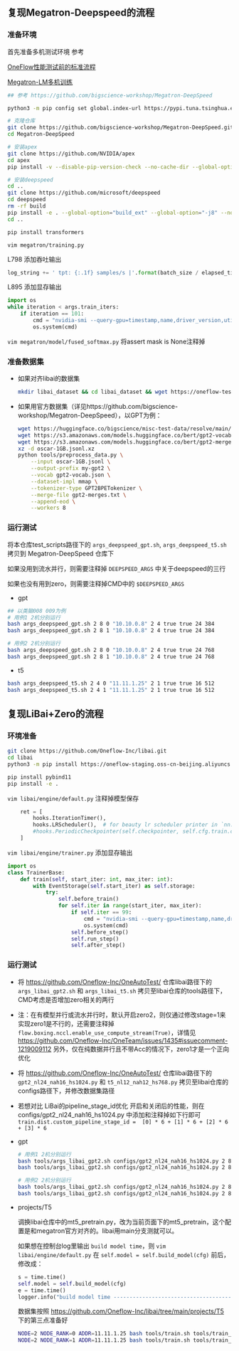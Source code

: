 ## 复现Megatron-Deepspeed的流程
### 准备环境

首先准备多机测试环境 参考

[OneFlow性能测试前的标准流程](https://github.com/Oneflow-Inc/OneTeam/issues/478)

[Megatron-LM多机训练](https://github.com/Oneflow-Inc/OneTeam/issues/328#issuecomment-820375669)

```bash
## 参考 https://github.com/bigscience-workshop/Megatron-DeepSpeed

python3 -m pip config set global.index-url https://pypi.tuna.tsinghua.edu.cn/simple

# 克隆仓库
git clone https://github.com/bigscience-workshop/Megatron-DeepSpeed.git
cd Megatron-DeepSpeed

# 安装apex
git clone https://github.com/NVIDIA/apex
cd apex
pip install -v --disable-pip-version-check --no-cache-dir --global-option="--cpp_ext" --global-option="--cuda_ext" ./

# 安装deepspeed
cd ..
git clone https://github.com/microsoft/deepspeed
cd deepspeed
rm -rf build
pip install -e . --global-option="build_ext" --global-option="-j8" --no-cache -v --disable-pip-version-check
cd ..

pip install transformers
```
`vim megatron/training.py` 

L798 添加吞吐输出
```python
log_string += ' tpt: {:.1f} samples/s |'.format(batch_size / elapsed_time_per_iteration)
```
L895 添加显存输出
```python
import os
while iteration < args.train_iters:
    if iteration == 101:
        cmd = "nvidia-smi --query-gpu=timestamp,name,driver_version,utilization.gpu,utilization.memory,memory.total,memory.free,memory.used --format=csv"
        os.system(cmd)
```

`vim megatron/model/fused_softmax.py` 将assert mask is None注释掉

### 准备数据集
- 如果对齐libai的数据集
    ```bash
    mkdir libai_dataset && cd libai_dataset && wget https://oneflow-test.oss-cn-beijing.aliyuncs.com/OneFlowAutoTest/libai/dataset/bert-base-chinese-vocab.txt && wget https://oneflow-test.oss-cn-beijing.aliyuncs.com/OneFlowAutoTest/libai/dataset/gpt2-merges.txt && wget https://oneflow-test.oss-cn-beijing.aliyuncs.com/OneFlowAutoTest/libai/dataset/gpt2-vocab.json && wget https://oneflow-test.oss-cn-beijing.aliyuncs.com/OneFlowAutoTest/libai/dataset/loss_compara_content_sentence.bin && wget https://oneflow-test.oss-cn-beijing.aliyuncs.com/OneFlowAutoTest/libai/dataset/loss_compara_content_sentence.idx && cd ..

- 如果用官方数据集（详见https://github.com/bigscience-workshop/Megatron-DeepSpeed），以GPT为例：
    ```bash
    wget https://huggingface.co/bigscience/misc-test-data/resolve/main/stas/oscar-1GB.jsonl.xz
    wget https://s3.amazonaws.com/models.huggingface.co/bert/gpt2-vocab.json
    wget https://s3.amazonaws.com/models.huggingface.co/bert/gpt2-merges.txt
    xz -d oscar-1GB.jsonl.xz
    python tools/preprocess_data.py \
        --input oscar-1GB.jsonl \
        --output-prefix my-gpt2 \
        --vocab gpt2-vocab.json \
        --dataset-impl mmap \
        --tokenizer-type GPT2BPETokenizer \
        --merge-file gpt2-merges.txt \
        --append-eod \
        --workers 8
    ```


### 运行测试
将本仓库test_scripts路径下的 `args_deepspeed_gpt.sh`,  `args_deepspeed_t5.sh` 拷贝到 Megatron-DeepSpeed 仓库下

如果没用到流水并行，则需要注释掉 `DEEPSPEED_ARGS` 中关于deepspeed的三行

如果也没有用到zero，则需要注释掉CMD中的 `$DEEPSPEED_ARGS`

- gpt
```bash
## 以类脑008 009为例
# 用例1 2机分别运行
bash args_deepspeed_gpt.sh 2 8 0 "10.10.0.8" 2 4 true true 24 384
bash args_deepspeed_gpt.sh 2 8 1 "10.10.0.8" 2 4 true true 24 384

# 用例2 2机分别运行
bash args_deepspeed_gpt.sh 2 8 0 "10.10.0.8" 2 4 true true 24 768
bash args_deepspeed_gpt.sh 2 8 1 "10.10.0.8" 2 4 true true 24 768
```

- t5
```bash
bash args_deepspeed_t5.sh 2 4 0 "11.11.1.25" 2 1 true true 16 512
bash args_deepspeed_t5.sh 2 4 1 "11.11.1.25" 2 1 true true 16 512
```


## 复现LiBai+Zero的流程
### 环境准备
```bash
git clone https://github.com/Oneflow-Inc/libai.git
cd libai
python3 -m pip install https://oneflow-staging.oss-cn-beijing.aliyuncs.com/canary/commit/55b822e4d3c88757d11077d7546981309125c73f/cu112/oneflow-0.8.0%2Bcu112.git.55b822e4-cp38-cp38-manylinux_2_17_x86_64.manylinux2014_x86_64.whl

pip install pybind11
pip install -e .
```
`vim libai/engine/default.py` 注释掉模型保存
```python
    ret = [
        hooks.IterationTimer(),
        hooks.LRScheduler(),  # for beauty lr scheduler printer in `nn.Graph` mode
        #hooks.PeriodicCheckpointer(self.checkpointer, self.cfg.train.checkpointer.period),
    ]
```
`vim libai/engine/trainer.py` 添加显存输出
```python
import os
class TrainerBase:
    def train(self, start_iter: int, max_iter: int):
        with EventStorage(self.start_iter) as self.storage:
            try:
                self.before_train()
                for self.iter in range(start_iter, max_iter):
                    if self.iter == 99:
                        cmd = "nvidia-smi --query-gpu=timestamp,name,driver_version,utilization.gpu,utilization.memory,memory.total,memory.free,memory.used --format=csv"
                        os.system(cmd)
                    self.before_step()
                    self.run_step()
                    self.after_step()
```
### 运行测试
- 将 https://github.com/Oneflow-Inc/OneAutoTest/ 仓库libai路径下的 `args_libai_gpt2.sh` 和 `args_libai_t5.sh` 拷贝至libai仓库的tools路径下，CMD考虑是否增加zero相关的两行
- 注：在有模型并行或流水并行时，默认开启zero2，则仅通过修改stage=1来实现zero1是不行的，还需要注释掉`flow.boxing.nccl.enable_use_compute_stream(True)`，详情见 https://github.com/Oneflow-Inc/OneTeam/issues/1435#issuecomment-1219009112 另外，仅在纯数据并行且不带Acc的情况下，zero1才是一个正向优化 
- 将 https://github.com/Oneflow-Inc/OneAutoTest/ 仓库libai路径下的 `gpt2_nl24_nah16_hs1024.py` 和 `t5_nl12_nah12_hs768.py` 拷贝至libai仓库的configs路径下，并修改数据集路径
- 若想对比 LiBai的pipeline_stage_id优化 开启和关闭后的性能，则在 configs/gpt2_nl24_nah16_hs1024.py 中添加和注释掉如下行即可
`train.dist.custom_pipeline_stage_id =  [0] * 6 + [1] * 6 + [2] * 6 + [3] * 6`
- gpt
    ```bash
    # 用例1 2机分别运行
    bash tools/args_libai_gpt2.sh configs/gpt2_nl24_nah16_hs1024.py 2 8 0 "10.10.0.8" 2 4 true true 24 384
    bash tools/args_libai_gpt2.sh configs/gpt2_nl24_nah16_hs1024.py 2 8 1 "10.10.0.8" 2 4 true true 24 384

    # 用例2 2机分别运行
    bash tools/args_libai_gpt2.sh configs/gpt2_nl24_nah16_hs1024.py 2 8 0 "10.10.0.8" 2 4 true true 24 768
    bash tools/args_libai_gpt2.sh configs/gpt2_nl24_nah16_hs1024.py 2 8 1 "10.10.0.8" 2 4 true true 24 768
    ```
- projects/T5

    调换libai仓库中的mt5_pretrain.py，改为当前页面下的mt5_pretrain，这个配置是和megatron官方对齐的。libai用main分支测就可以。

    如果想在控制台log里输出 `build model time`，则 `vim libai/engine/default.py` 在 `self.model = self.build_model(cfg)` 前后，修改成：
    ```python
    s = time.time()
    self.model = self.build_model(cfg)
    e = time.time()
    logger.info("build model time ------------------------------------------:{}".format(e-s))
    ```

    数据集按照 https://github.com/Oneflow-Inc/libai/tree/main/projects/T5 下的第三点准备好

    ```bash
    NODE=2 NODE_RANK=0 ADDR=11.11.1.25 bash tools/train.sh tools/train_net.py projects/T5/configs/mt5_pretrain.py 4
    NODE=2 NODE_RANK=1 ADDR=11.11.1.25 bash tools/train.sh tools/train_net.py projects/T5/configs/mt5_pretrain.py 4
    ```